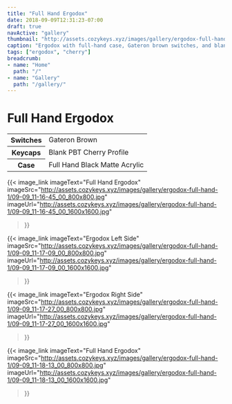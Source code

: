 ```yaml
---
title: "Full Hand Ergodox"
date: 2018-09-09T12:31:23-07:00
draft: true
navActive: "gallery"
thumbnail: "http://assets.cozykeys.xyz/images/gallery/ergodox-full-hand-1/09-09_11-16-45_00_800x800.jpg"
caption: "Ergodox with full-hand case, Gateron brown switches, and blank PBT keycaps"
tags: ["ergodox", "cherry"]
breadcrumb:
- name: "Home"
  path: "/"
- name: "Gallery"
  path: "/gallery/"
---
```


# Full Hand Ergodox

<table class="table table-hover">
    <tbody>
        <tr>
            <th scope="row">Switches</td>
            <td>Gateron Brown</td>
        </tr>
        <tr>
            <th scope="row">Keycaps</td>
            <td>Blank PBT Cherry Profile</td>
        </tr>
        <tr>
            <th scope="row">Case</td>
            <td>Full Hand Black Matte Acrylic</td>
        </tr>
    </tbody>
</table>

{{<
    image_link
        imageText="Full Hand Ergodox"
        imageSrc="http://assets.cozykeys.xyz/images/gallery/ergodox-full-hand-1/09-09_11-16-45_00_800x800.jpg"
        imageUrl="http://assets.cozykeys.xyz/images/gallery/ergodox-full-hand-1/09-09_11-16-45_00_1600x1600.jpg"
>}}

{{<
    image_link
        imageText="Ergodox Left Side"
        imageSrc="http://assets.cozykeys.xyz/images/gallery/ergodox-full-hand-1/09-09_11-17-09_00_800x800.jpg"
        imageUrl="http://assets.cozykeys.xyz/images/gallery/ergodox-full-hand-1/09-09_11-17-09_00_1600x1600.jpg"
>}}

{{<
    image_link
        imageText="Ergodox Right Side"
        imageSrc="http://assets.cozykeys.xyz/images/gallery/ergodox-full-hand-1/09-09_11-17-27_00_800x800.jpg"
        imageUrl="http://assets.cozykeys.xyz/images/gallery/ergodox-full-hand-1/09-09_11-17-27_00_1600x1600.jpg"
>}}

{{<
    image_link
        imageText="Full Hand Ergodox"
        imageSrc="http://assets.cozykeys.xyz/images/gallery/ergodox-full-hand-1/09-09_11-18-13_00_800x800.jpg"
        imageUrl="http://assets.cozykeys.xyz/images/gallery/ergodox-full-hand-1/09-09_11-18-13_00_1600x1600.jpg"
>}}


